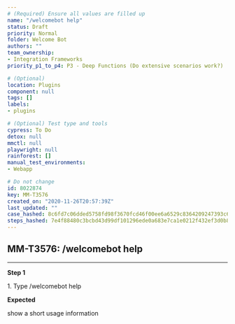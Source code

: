 ```yaml
---
# (Required) Ensure all values are filled up
name: "/welcomebot help"
status: Draft
priority: Normal
folder: Welcome Bot
authors: ""
team_ownership: 
- Integration Frameworks
priority_p1_to_p4: P3 - Deep Functions (Do extensive scenarios work?)

# (Optional)
location: Plugins
component: null
tags: []
labels: 
- plugins

# (Optional) Test type and tools
cypress: To Do
detox: null
mmctl: null
playwright: null
rainforest: []
manual_test_environments: 
- Webapp

# Do not change
id: 8022874
key: MM-T3576
created_on: "2020-11-26T20:57:39Z"
last_updated: ""
case_hashed: 8c6fd7c06dded5758fd98f3670fcd46f00ee6a6529c8364209247393c67e1e9af2bdd6d0be99e5707321e51d7040a308
steps_hashed: 7e4f88480c3bcbd43d99df101296ede0a683e7ca1e0212f432ef3d0b8abb309ddd727056ba13b8bb63f401e15deaa85d
---
```


<!-- (Auto-generated) Based on frontmatter's "key" and "name" -->

## MM-T3576: /welcomebot help

---

**Step 1**

1\. Type /welcomebot help

**Expected**

show a short usage information
